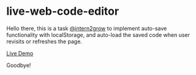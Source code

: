 # live-web-code-editor

Hello there, this is a task <a href="http://github.com/intern2grow/">@intern2grow</a> to implement auto-save functionality with localStorage, and auto-load the saved code when user revisits or refreshes the page.

<a href="http://omarsha6an.github.io/live-web-code-editor">Live Demo</a>

Goodbye!
